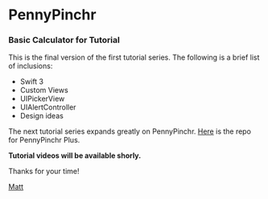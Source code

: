 # PennyPinchr

### Basic Calculator for Tutorial

This is the final version of the first tutorial series. The following is a brief list of inclusions:

* Swift 3
* Custom Views
* UIPickerView
* UIAlertController
* Design ideas

The next tutorial series expands greatly on PennyPinchr. [Here](https://github.com/12thtone/PennyPinchrPlusFinal) is the repo for PennyPinchr Plus.

**Tutorial videos will be available shorly.**

Thanks for your time!

[Matt](http://gommmd.com)
